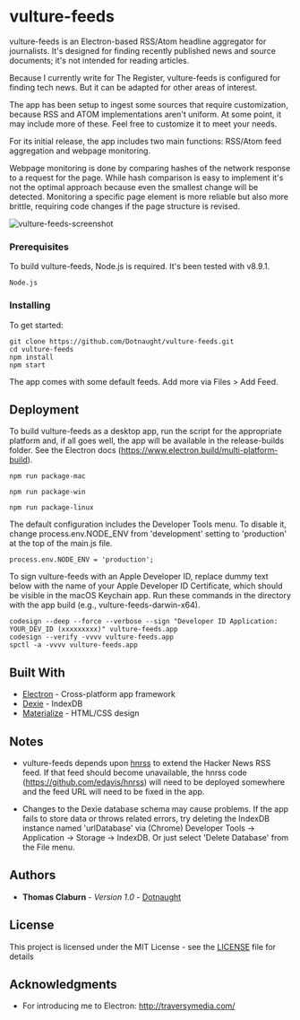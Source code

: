 # vulture-feeds

vulture-feeds is an Electron-based RSS/Atom headline aggregator for journalists. It's designed for finding recently published news and source documents; it's not intended for reading articles.

Because I currently write for The Register, vulture-feeds is configured for finding tech news. But it can be adapted for other areas of interest.

The app has been setup to ingest some sources that require customization, because RSS and ATOM implementations aren't uniform. At some point, it may include more of these. Feel free to customize it to meet your needs.

For its initial release, the app includes two main functions: RSS/Atom feed aggregation and webpage monitoring.

Webpage monitoring is done by comparing hashes of the network response to a request for the page. While hash comparison is easy to implement it's not the optimal approach because even the smallest change will be detected. Monitoring a specific page element is more reliable but also more brittle, requiring code changes if the page structure is revised.

<img alt="vulture-feeds-screenshot" src="https://user-images.githubusercontent.com/429084/36622694-90e4dd1a-18b3-11e8-9076-e1e344f825ab.png" style="max-width:100%;">

### Prerequisites

To build vulture-feeds, Node.js is required. It's been tested with v8.9.1.

```
Node.js
```

### Installing

To get started:

```
git clone https://github.com/Dotnaught/vulture-feeds.git
cd vulture-feeds
npm install
npm start
```

The app comes with some default feeds. Add more via Files > Add Feed.

## Deployment

To build vulture-feeds as a desktop app, run the script for the appropriate platform and, if all goes well, the app will be available in the release-builds folder. See the Electron docs (https://www.electron.build/multi-platform-build). 

```
npm run package-mac
```

```
npm run package-win
```

```
npm run package-linux
```

The default configuration includes the Developer Tools menu. To disable it, change process.env.NODE_ENV from 'development' setting to 'production' at the top of the main.js file.

```
process.env.NODE_ENV = 'production';
```

To sign vulture-feeds with an Apple Developer ID, replace dummy text below with the name of your Apple Developer ID Certificate, which should be visible in the macOS Keychain app. Run these commands in the directory with the app build (e.g., vulture-feeds-darwin-x64).

```
codesign --deep --force --verbose --sign "Developer ID Application: YOUR_DEV_ID (xxxxxxxxx)" vulture-feeds.app
codesign --verify -vvvv vulture-feeds.app
spctl -a -vvvv vulture-feeds.app
```

## Built With

* [Electron](https://electronjs.org/) - Cross-platform app framework
* [Dexie](http://dexie.org/) - IndexDB
* [Materialize](http://materializecss.com/) - HTML/CSS design 

## Notes

* vulture-feeds depends upon [hnrss](https://edavis.github.io/hnrss/) to extend the Hacker News RSS feed. If that feed should become unavailable, the hnrss code (https://github.com/edavis/hnrss) will need to be deployed somewhere and the feed URL will need to be fixed in the app.

* Changes to the Dexie database schema may cause problems. If the app fails to store data or throws related errors, try deleting the IndexDB instance named 'urlDatabase' via (Chrome) Developer Tools -> Application -> Storage -> IndexDB. Or just select 'Delete Database' from the File menu.

## Authors

* **Thomas Claburn** - *Version 1.0* - [Dotnaught](https://github.com/Dotnaught)

## License

This project is licensed under the MIT License - see the [LICENSE](LICENSE.md) file for details

## Acknowledgments

* For introducing me to Electron: http://traversymedia.com/
